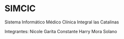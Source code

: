 # SIMCIC
Sistema Informático Médico Clínica Integral las Catalinas

Integrantes: 
Nicole Garita Constante
Harry Mora Solano
